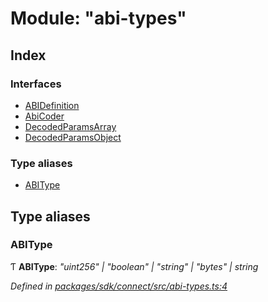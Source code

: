 # Module: "abi-types"

## Index

### Interfaces

* [ABIDefinition](../interfaces/_abi_types_.abidefinition.md)
* [AbiCoder](../interfaces/_abi_types_.abicoder.md)
* [DecodedParamsArray](../interfaces/_abi_types_.decodedparamsarray.md)
* [DecodedParamsObject](../interfaces/_abi_types_.decodedparamsobject.md)

### Type aliases

* [ABIType](_abi_types_.md#abitype)

## Type aliases

###  ABIType

Ƭ **ABIType**: *"uint256" | "boolean" | "string" | "bytes" | string*

*Defined in [packages/sdk/connect/src/abi-types.ts:4](https://github.com/medhak1/celo-monorepo/blob/master/packages/sdk/connect/src/abi-types.ts#L4)*
